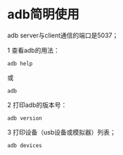 # adb简明使用

adb server与client通信的端口是5037；

1 查看adb的用法：
```
adb help
```
或
```
adb
```

2 打印adb的版本号：
```
adb version
```
3 打印设备（usb设备或模拟器）列表；
```
adb devices
```
